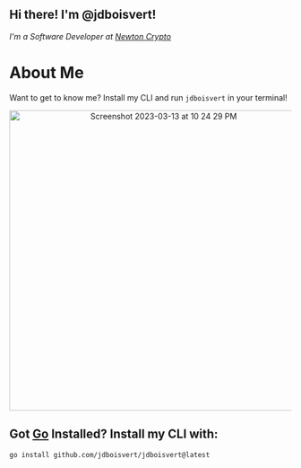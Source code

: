 <h2>Hi there! I'm @jdboisvert!</h2>
<p>
    <em>
        I'm a Software Developer at <a href="https://securityscorecard.com/">Newton Crypto</a>
        </br>
    </em>
</p>

# About Me
Want to get to know me? Install my CLI and run `jdboisvert` in your terminal!

<p align="center">
    <img width="535" alt="Screenshot 2023-03-13 at 10 24 29 PM" src="https://user-images.githubusercontent.com/40838156/224877172-6f11eea0-540d-48c7-87f3-87b774967982.png">
</p>

## Got [Go](https://go.dev/dl/) Installed? Install my CLI with:
```shell
go install github.com/jdboisvert/jdboisvert@latest
```

